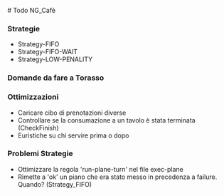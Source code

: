 # Todo NG_Cafè


### Strategie

* Strategy-FIFO
* Strategy-FIFO-WAIT
* Strategy-LOW-PENALITY


### Domande da fare a Torasso


### Ottimizzazioni
* Caricare cibo di prenotazioni diverse
* Controllare se la consumazione a un tavolo è stata terminata (CheckFinish)
* Euristiche su chi servire prima o dopo

### Problemi Strategie
* Ottimizzare la regola 'run-plane-turn' nel file exec-plane
* Rimette a 'ok' un piano che era stato messo in precedenza a failure. Quando? (Strategy_FIFO)